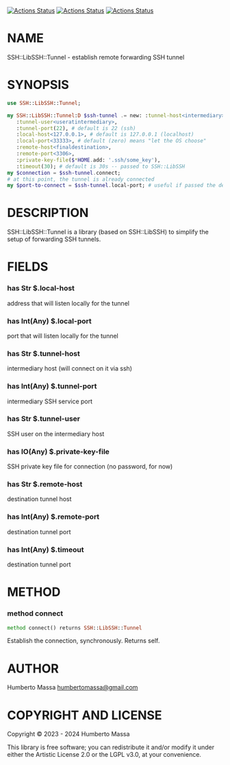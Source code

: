 [![Actions Status](https://github.com/massa/SSH-LibSSH-Tunnel/actions/workflows/linux.yml/badge.svg)](https://github.com/massa/SSH-LibSSH-Tunnel/actions) [![Actions Status](https://github.com/massa/SSH-LibSSH-Tunnel/actions/workflows/macos.yml/badge.svg)](https://github.com/massa/SSH-LibSSH-Tunnel/actions) [![Actions Status](https://github.com/massa/SSH-LibSSH-Tunnel/actions/workflows/windows.yml/badge.svg)](https://github.com/massa/SSH-LibSSH-Tunnel/actions)

NAME
====

SSH::LibSSH::Tunnel - establish remote forwarding SSH tunnel

SYNOPSIS
========

```raku
use SSH::LibSSH::Tunnel;

my SSH::LibSSH::Tunnel:D $ssh-tunnel .= new: :tunnel-host<intermediary>,
   :tunnel-user<useratintermediary>,
   :tunnel-port(22), # default is 22 (ssh)
   :local-host<127.0.0.1>, # default is 127.0.0.1 (localhost)
   :local-port<33333>, # default (zero) means "let the OS choose"
   :remote-host<finaldestination>,
   :remote-port<3306>,
   :private-key-file($*HOME.add: '.ssh/some_key'),
   :timeout(30); # default is 30s -- passed to SSH::LibSSH
my $connection = $ssh-tunnel.connect;
# at this point, the tunnel is already connected
my $port-to-connect = $ssh-tunnel.local-port; # useful if passed the default
```

DESCRIPTION
===========

SSH::LibSSH::Tunnel is a library (based on SSH::LibSSH) to simplify the setup of forwarding SSH tunnels.

FIELDS
======

### has Str $.local-host

address that will listen locally for the tunnel

### has Int(Any) $.local-port

port that will listen locally for the tunnel

### has Str $.tunnel-host

intermediary host (will connect on it via ssh)

### has Int(Any) $.tunnel-port

intermediary SSH service port

### has Str $.tunnel-user

SSH user on the intermediary host

### has IO(Any) $.private-key-file

SSH private key file for connection (no password, for now)

### has Str $.remote-host

destination tunnel host

### has Int(Any) $.remote-port

destination tunnel port

### has Int(Any) $.timeout

destination tunnel port

METHOD
======

### method connect

```raku
method connect() returns SSH::LibSSH::Tunnel
```

Establish the connection, synchronously. Returns self.

AUTHOR
======

Humberto Massa <humbertomassa@gmail.com>

COPYRIGHT AND LICENSE
=====================

Copyright © 2023 - 2024 Humberto Massa

This library is free software; you can redistribute it and/or modify it under either the Artistic License 2.0 or the LGPL v3.0, at your convenience.

